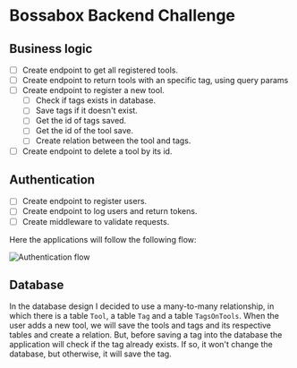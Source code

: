 # Bossabox Backend Challenge

## Business logic
- [ ] Create endpoint to get all registered tools.
- [ ] Create endpoint to return tools with an specific tag, using query params
- [ ] Create endpoint to register a new tool.
  - [ ] Check if tags exists in database.
  - [ ] Save tags if it doesn't exist.
  - [ ] Get the id of tags saved.
  - [ ] Get the id of the tool save.
  - [ ] Create relation between the tool and tags.
- [ ] Create endpoint to delete a tool by its id.

## Authentication
- [ ] Create endpoint to register users.
- [ ] Create endpoint to log users and return tokens.
- [ ] Create middleware to validate requests. 

Here the applications will follow the following flow:

![Authentication flow](https://media.discordapp.net/attachments/611633543420051458/995500936514510908/unknown.png?width=1375&height=664)

## Database

In the database design I decided to use a many-to-many relationship, in which there is a table `Tool`, a table `Tag` and a table `TagsOnTools`. When the user adds a new tool, we will save the tools and tags and its respective tables and create a relation. But, before saving a tag into the database the application will check if the tag already exists. If so, it won't change the database, but otherwise, it will save the tag.
